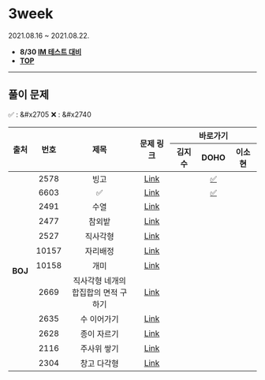 # 3week
2021.08.16 ~ 2021.08.22.
* **8/30 [IM 테스트 대비](https://docs.google.com/spreadsheets/d/1woMUqd7Pi8CfYVYW4LeIS-JvxBVjan0KjjWtc2bOF34/edit#gid=0)**
* [**TOP**](../README.md)

---
## 풀이 문제
:white_check_mark: : &#x2705    :x: : &#x2740
<table>
    <thead>
        <tr>
            <th rowspan="2"> 출처 </th>
            <th rowspan="2"> 번호 </th>
            <th rowspan="2"> 제목 </th>
            <th rowspan="2"> 문제 링크 </th>
            <th colspan="3">바로가기</th>
        </tr>
        <tr>
            <th>김지수</th>
            <th>DOHO</th>
            <th>이소현</th>
        </tr>
    </thead>
    <tbody>
        <tr>
            <td rowspan="12" align="center"><b>BOJ</b></td>
            <td align="center">2578</td>
            <td align="center">빙고</td>
            <td align="center"><a href="https://www.acmicpc.net/problem/2578">Link</a></td>
            <td align="center"><a href=""> </a></td>
            <td align="center"><a href="/doho/boj_2578.java">&#x2705 </a></td>
            <td align="center"><a href=""> </a></td>
        </tr>
        <tr>
            <td align="center">6603</td>
            <td align="center">&#x2705</td>
            <td align="center"><a href="https://www.acmicpc.net/problem/6603">Link</a></td>
            <td align="center"><a href=""> </a></td>
            <td align="center"><a href="/doho/boj_6603.java"> &#x2705</a></td>
            <td align="center"><a href=""> </a></td>
        </tr>
        <tr>
            <td align="center">2491</td>
            <td align="center">수열</td>
            <td align="center"><a href="https://www.acmicpc.net/problem/2491">Link</a></td>
            <td align="center"><a href=""> </a></td>
            <td align="center"><a href=""> </a></td>
            <td align="center"><a href=""> </a></td>
        </tr>
        <tr>
            <td align="center">2477</td>
            <td align="center">참외밭</td>
            <td align="center"><a href="https://www.acmicpc.net/problem/2477">Link</a></td>
            <td align="center"><a href=""> </a></td>
            <td align="center"><a href=""> </a></td>
            <td align="center"><a href=""> </a></td>
        </tr>
        <tr>
            <td align="center">2527</td>
            <td align="center">직사각형</td>
            <td align="center"><a href="https://www.acmicpc.net/problem/2527">Link</a></td>
            <td align="center"><a href=""> </a></td>
            <td align="center"><a href=""> </a></td>
            <td align="center"><a href=""> </a></td>
        </tr>
        <tr>
            <td align="center">10157</td>
            <td align="center">자리배정</td>
            <td align="center"><a href="https://www.acmicpc.net/problem/10157">Link</a></td>
            <td align="center"><a href=""> </a></td>
            <td align="center"><a href=""> </a></td>
            <td align="center"><a href=""> </a></td>
        </tr>
        <tr>
            <td align="center">10158</td>
            <td align="center">개미</td>
            <td align="center"><a href="https://www.acmicpc.net/problem/10158">Link</a></td>
            <td align="center"><a href=""> </a></td>
            <td align="center"><a href=""> </a></td>
            <td align="center"><a href=""> </a></td>
        </tr>
        <tr>
            <td align="center">2669</td>
            <td align="center">직사각형 네개의 <br>합집합의 면적 구하기</td>
            <td align="center"><a href="https://www.acmicpc.net/problem/2669">Link</a></td>
            <td align="center"><a href=""> </a></td>
            <td align="center"><a href=""> </a></td>
            <td align="center"><a href=""> </a></td>
        </tr>
        <tr>
            <td align="center">2635</td>
            <td align="center">수 이어가기</td>
            <td align="center"><a href="https://www.acmicpc.net/problem/2635">Link</a></td>
            <td align="center"><a href=""> </a></td>
            <td align="center"><a href=""> </a></td>
            <td align="center"><a href=""> </a></td>
        </tr>
        <tr>
            <td align="center">2628</td>
            <td align="center">종이 자르기</td>
            <td align="center"><a href="https://www.acmicpc.net/problem/2628">Link</a></td>
            <td align="center"><a href=""> </a></td>
            <td align="center"><a href=""> </a></td>
            <td align="center"><a href=""> </a></td>
        </tr>
        <tr>
            <td align="center">2116</td>
            <td align="center">주사위 쌓기</td>
            <td align="center"><a href="https://www.acmicpc.net/problem/2116">Link</a></td>
            <td align="center"><a href=""> </a></td>
            <td align="center"><a href=""> </a></td>
            <td align="center"><a href=""> </a></td>
        </tr>
        <tr>
            <td align="center">2304</td>
            <td align="center">창고 다각형</td>
            <td align="center"><a href="https://www.acmicpc.net/problem/2304">Link</a></td>
            <td align="center"><a href=""> </a></td>
            <td align="center"><a href=""> </a></td>
            <td align="center"><a href=""> </a></td>
        </tr>
    </tbody>
</table>
